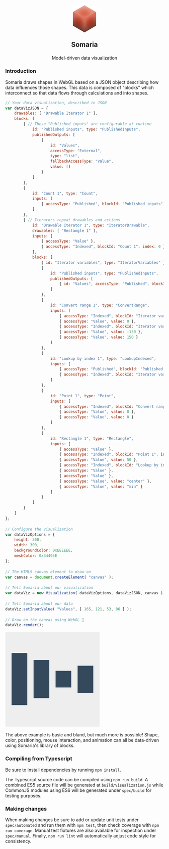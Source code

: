 <h2 align="center">
	<img alt="Somaria logo" src="spec/images/somaria-block.png">
	<p>Somaria</p>
</h2>
<p align="center">Model-driven data visualization</p>

### Introduction

Somaria draws shapes in WebGL based on a JSON object describing how data influences those shapes.  This data is composed of "blocks" which interconnect so that data flows through calculations and into shapes.

```javascript
// Your data visualization, described in JSON
var dataVizJSON = {
	drawables: [ "Drawable Iterator 1" ],
	blocks: [
		{ // These "Published inputs" are configurable at runtime
			id: "Published inputs", type: "PublishedInputs",
			publishedOutputs: [
				{
					id: "Values",
					accessType: "External",
					type: "list",
					fallbackAccessType: "Value",
					value: []
				}
			]
		},
		{
			id: "Count 1", type: "Count",
			inputs: [
				{ accessType: "Published", blockId: "Published inputs", reference: "Values" }
			]
		},
		{ // Iterators repeat drawables and actions
			id: "Drawable Iterator 1", type: "IteratorDrawable",
			drawables: [ "Rectangle 1" ],
			inputs: [
				{ accessType: "Value" },
				{ accessType: "Indexed", blockId: "Count 1", index: 0 }
			],
			blocks: [
				{ id: "Iterator variables", type: "IteratorVariables" },
				{
					id: "Published inputs", type: "PublishedInputs",
					publishedOutputs: [
						{ id: "Values", accessType: "Published", blockId: "Published inputs", reference: "Values" }
					]
				},
				{
					id: "Convert range 1", type: "ConvertRange",
					inputs: [
						{ accessType: "Indexed", blockId: "Iterator variables", index: 1 },
						{ accessType: "Value", value: 0 },
						{ accessType: "Indexed", blockId: "Iterator variables", index: 0 },
						{ accessType: "Value", value: -130 },
						{ accessType: "Value", value: 150 }
					]
				},
				{
					id: "Lookup by index 1", type: "LookupIndexed",
					inputs: [
						{ accessType: "Published", blockId: "Published inputs", reference: "Values" },
						{ accessType: "Indexed", blockId: "Iterator variables", index: 1 }
					]
				},
				{
					id: "Point 1", type: "Point",
					inputs: [
						{ accessType: "Indexed", blockId: "Convert range 1", index: 0 },
						{ accessType: "Value", value: 0 },
						{ accessType: "Value", value: 0 }
					]
				},
				{
					id: "Rectangle 1", type: "Rectangle",
					inputs: [
						{ accessType: "Value" },
						{ accessType: "Indexed", blockId: "Point 1", index: 0 },
						{ accessType: "Value", value: 50 },
						{ accessType: "Indexed", blockId: "Lookup by index 1", index: 0 },
						{ accessType: "Value" },
						{ accessType: "Value" },
						{ accessType: "Value", value: "center" },
						{ accessType: "Value", value: "min" }
					]
				}
			]
		}
	]
};

// Configure the visualization
var dataVizOptions = {
	height: 300,
	width: 300,
	backgroundColor: 0xEEEEEE,
	meshColor: 0x34495E
};

// The HTML5 canvas element to draw on
var canvas = document.createElement( "canvas" );

// Tell Somaria about our visualization
var dataViz = new Visualization( dataVizOptions, dataVizJSON, canvas );

// Tell Somaria about our data
dataViz.setInputValue( "Values", [ 165, 121, 53, 86 ] );

// Draw on the canvas using WebGL 🎉
dataViz.render();
```

![Somaria visualization example](spec/examples/basic-bars.png)

The above example is basic and bland, but much more is possible!  Shape, color, positioning, mouse interaction, and animation can all be data-driven using Somaria's library of blocks.

### Compiling from Typescript

Be sure to install dependencies by running `npm install`.

The Typescript source code can be compiled using `npm run build`.  A combined ES5 source file will be generated at `build/Visualization.js` while CommonJS modules using ES6 will be generated under `spec/build` for testing purposes.

### Making changes

When making changes be sure to add or update unit tests under `spec/automated` and run them with `npm test`, then check coverage with `npm run coverage`.  Manual test fixtures are also available for inspection under `spec/manual`.  Finally, `npm run lint` will automatically adjust code style for consistency.